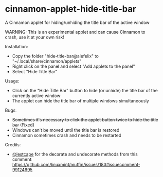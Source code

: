 # cinnamon-applet-hide-title-bar
A Cinnamon applet for hiding/unhiding the title bar of the active window

WARNING: This is an experimental applet and can cause Cinnamon to crash, use it at your own risk!

Installation:
 - Copy the folder "hide-title-bar@alefelix" to "~/.local/share/cinnamon/applets"
 - Right click on the panel and select "Add applets to the panel"
 - Select "Hide Title Bar"
 
 Usage:
 - Click on the "Hide Title Bar" button to hide (or unhide) the title bar of the currently active window
 - The applet can hide the title bar of multiple windows simultaneously
 
 Bugs:
 - ~~Sometimes it's necessary to click the applet button twice to hide the title bar~~ (Fixed)
 - Windows can't be moved until the title bar is restored
 - Cinnamon sometimes crash and needs to be restarted
 
 Credits:
 - [@lestcape](https://github.com/lestcape) for the decorate and undecorate methods from this comment: https://github.com/linuxmint/muffin/issues/183#issuecomment-99124695
